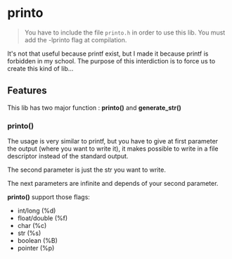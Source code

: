 # printo
> You have to include the file `printo.h` in order to use this lib.
> You must add the -lprinto flag at compilation.

It's not that useful because printf exist, but I made it because printf is forbidden in my school. The purpose of this interdiction is to force us to create this kind of lib...

## Features

This lib has two major function : **printo()** and  **generate_str()**

### printo()

The usage is very similar to printf, but you have to give at first parameter the output (where you want to write it), it makes possible to write in a file descriptor instead of the standard output.

The second parameter is just the str you want to write.

The next parameters are infinite and depends of your second parameter.

**printo()** support those flags:
  - int/long (%d)
  - float/double (%f)
  - char (%c)
  - str (%s)
  - boolean (%B)
  - pointer (%p)

